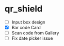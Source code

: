 # qr_shield

- [ ] Input box design
- [x] Bar code Card
- [ ] Scan code from Gallery
- [ ] Fix date picker issue
